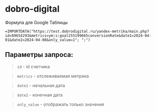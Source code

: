 # dobro-digital

Формула для Google Таблицы
```
=IMPORTDATA("https://test.dobrodigital.ru/yandex-metrika/main.php?id=89654293&metrics=ym:s:goal255199665conversionRate&date1=2024-04-01&date2=2024-04-08&only_value=1"; ";")
```
## Параметры запроса:
> ```id``` - id счетчика

> ```metrics``` - отслеживаемая метрика

> ```date1``` - начальная дата

> ```date2``` - конечная дата

> ```only_value``` - отображать только значения
